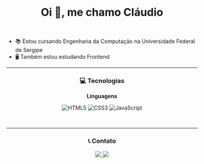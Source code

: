 <div>
  <h1 align="center">Oi 👋, me chamo Cláudio</h3>
  
  <br>
  
  <div>
    
  <ul>
    <li>📚 Estou cursando Engenharia da Computação na Universidade Federal de Sergipe</li>
    <li>🖥️ Também estou estudando Frontend</li>
  </ul>
  </div>
</div>

<hr>

<div align="center">
  <h3>💻 Tecnologias</h3>
  
  <b>Linguagens</b>
  
  ![HTML5](https://img.shields.io/badge/html5-%23E34F26.svg?style=for-the-badge&logo=html5&logoColor=white) 
  ![CSS3](https://img.shields.io/badge/css3-%231572B6.svg?style=for-the-badge&logo=css3&logoColor=white) 
  ![JavaScript](https://img.shields.io/badge/javascript-%23323330.svg?style=for-the-badge&logo=javascript&logoColor=%23F7DF1E)
</div>

<br>

<hr>

<div align="center">
  <h3>📞 Contato</h3>
  
  <a href="https://www.linkedin.com/in/claudiostn/" target="_blank">
    <img src="https://img.shields.io/badge/-LinkedIn-%230077B5?style=for-the-badge&logo=linkedin&logoColor=white" target="_blank">
  </a>
  
  <a href="mailto:claudiostn26@gmail.com">
    <img src="https://img.shields.io/badge/Gmail-D14836?style=for-the-badge&logo=gmail&logoColor=white" target="_blank">
  </a>
</div>


